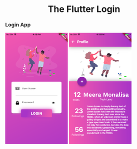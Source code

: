 <h1 align="center">The Flutter Login</h1>

<h3 align="center">
  
</h3>

### Login App

<img src = "https://github.com/meera2009/FlutterApp/blob/master/2.png" width=200> <img src = "https://github.com/meera2009/FlutterApp/blob/master/1.png" width=200>
